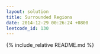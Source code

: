 ```yaml
---
layout: solution
title: Surrounded Regions
date: 2014-12-29 00:26:24 +0800
leetcode_id: 130
---
```

{% include_relative README.md %}
